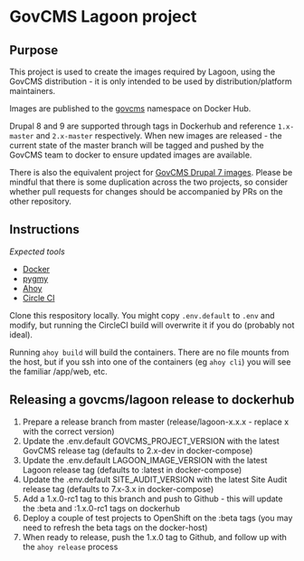 # GovCMS Lagoon project

## Purpose

This project is used to create the images required by Lagoon, using the GovCMS distribution - it is only intended to
be used by distribution/platform maintainers.

Images are published to the [govcms](https://hub.docker.com/u/govcms) namespace on Docker Hub.

Drupal 8 and 9 are supported through tags in Dockerhub and reference `1.x-master` and `2.x-master` respectively. When new images are released - the current state of the master branch will be tagged and pushed by the GovCMS team to docker to ensure updated images are available.

There is also the equivalent project for [GovCMS Drupal 7 images](https://github.com/govcms/govcmslagoon). Please
be mindful that there is some duplication across the two projects, so consider whether pull requests for changes
should be accompanied by PRs on the other repository.

## Instructions

_Expected tools_

* [Docker](https://docs.docker.com/install/)
* [pygmy](https://docs.amazee.io/local_docker_development/pygmy.html#installation)
* [Ahoy](http://ahoy-cli.readthedocs.io/en/latest/#installation)
* [Circle CI](https://circleci.com/docs/2.0/local-cli)

Clone this respository locally. You might copy `.env.default` to `.env` and modify, but running the CircleCI build will
overwrite it if you do (probably not ideal).

Running `ahoy build` will build the containers. There are no file mounts from the host, but if you ssh into
one of the containers (eg `ahoy cli`) you will see the familiar /app/web, etc.

## Releasing a govcms/lagoon release to dockerhub

1. Prepare a release branch from master (release/lagoon-x.x.x - replace x with the correct version)
2. Update the .env.default GOVCMS_PROJECT_VERSION with the latest GovCMS release tag (defaults to 2.x-dev in docker-compose)
3. Update the .env.default LAGOON_IMAGE_VERSION with the latest Lagoon release tag (defaults to :latest in docker-compose)
4. Update the .env.default SITE_AUDIT_VERSION with the latest Site Audit release tag (defaults to 7.x-3.x in docker-compose)
5. Add a 1.x.0-rc1 tag to this branch and push to Github - this will update the :beta and :1.x.0-rc1 tags on dockerhub
6. Deploy a couple of test projects to OpenShift on the :beta tags (you may need to refresh the beta tags on the docker-host)
7. When ready to release, push the 1.x.0 tag to Github, and follow up with the `ahoy release` process

